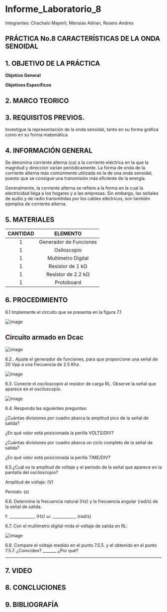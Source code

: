 # Informe_Laboratorio_8

Integrantes: Chachalo Mayerli, Mensias Adrian, Rosero Andres

## **PRÁCTICA No.8 CARACTERÍSTICAS DE LA ONDA SENOIDAL**

## 1.  OBJETIVO DE LA PRÁCTICA

**Objetivo General**

**Objetivos Específicos**

## 2.  MARCO TEORICO

## 3. REQUISITOS PREVIOS.
Investigue la representación de la onda senoidal, tanto en su forma gráfica como en su forma matemática.

## 4. INFORMACIÓN GENERAL

Se denomina corriente alterna (ca) a la corriente eléctrica en la que la magnitud y dirección varían periódicamente. La forma de onda de la corriente alterna más comúnmente utilizada es la de una onda senoidal, puesto que se consigue una transmisión más eficiente de la energía.

Generalmente, la corriente alterna se refiere a la forma en la cual la electricidad llega a los hogares y a las empresas. Sin embargo, las señales de audio y de radio transmitidas por los cables eléctricos, son también ejemplos de corriente alterna.

## 5. MATERIALES

|**CANTIDAD**| **ELEMENTO**|
|:---: | :---: |
| 1 | Generador de Funciones |
| 1 | Osiloscopio |
| 1 | Multimetro Digital |
| 1 | Resistor de 1 kΩ |
| 1 | Resistor de 2.2 kΩ |
| 1 | Protoboard |

## 6. PROCEDIMIENTO 

6.1 Implemente el circuito que se presenta en la figura 7.1

![image](https://user-images.githubusercontent.com/85126275/131943139-c7af522f-e449-493c-9f55-5f507decaa3f.png)

## Circuito armado en Dcac 

![image](https://user-images.githubusercontent.com/85126275/132249295-c45f71f5-1a0c-493c-99c5-b7aa83655784.png)


6.2.. Ajuste el generador de funciones, para que proporcione una señal de 20 Vpp a una frecuencia de 2.5 Khz.

![image](https://user-images.githubusercontent.com/85126275/132249383-78af01eb-0084-4df2-a8fa-7aa817e9ca4f.png)

6.3. Conecte el osciloscopio al resistor de carga RL. Observe la señal que aparece en el osciloscopio.

![image](https://user-images.githubusercontent.com/85126275/132250534-cc5db343-bef4-4913-becb-973f980629fe.png)

6.4. Responda las siguientes preguntas:

¿Cuántas divisiones por cuadro abarca la amplitud pico de la señal de salida?

¿En qué valor está posicionada la perilla VOLTS/DIV?

¿Cuántas divisiones por cuadro abarca un ciclo completo de la señal de salida?

¿En qué valor está posicionada la perilla TIME/DIV? 

6.5.¿Cuál es la amplitud de voltaje y el periodo de la señal que aparece en la pantalla del osciloscopio?

Amplitud de voltaje: (V)

Periodo:  (s)

6.6. Determine la frecuencia natural (Hz) y la frecuencia angular (rad/s) de la señal de salida.

f: _____________ (Hz)
ω: ____________ (rad/s)

6.7. Con el multímetro digital mida el voltaje de salida en RL:

![image](https://user-images.githubusercontent.com/85126275/132250638-fe846de4-551b-441c-84b1-f89e6cbfa6c1.png)

6.8. Compare el voltaje medido en el punto 7.5.5. y el obtenido en el punto 7.5.7.
¿Coinciden? _______ ¿Por qué?
_______________________________________________


## 7.  VIDEO

## 8.  CONCLUCIONES

## 9.  BIBLIOGRAFÍA

